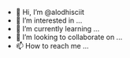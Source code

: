 - 👋 Hi, I’m @alodhisciit
- 👀 I’m interested in ...
- 🌱 I’m currently learning ...
- 💞️ I’m looking to collaborate on ...
- 📫 How to reach me ...

<!---
alodhisciit/alodhisciit is a ✨ special ✨ repository because its `README.md` (this file) appears on your GitHub profile.
You can click the Preview link to take a look at your changes.
--->
